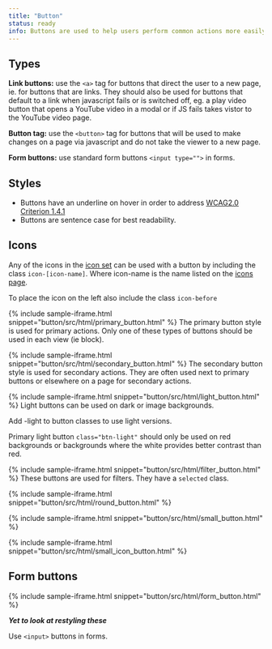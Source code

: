 ```yaml
---
title: "Button"
status: ready
info: Buttons are used to help users perform common actions more easily and direct them through a workflow.
---
```


## Types

**Link buttons:** use the `<a>` tag for buttons that direct the user to a new page, ie. for buttons that are links. They should also be used for buttons that default to a link when javascript fails or is switched off, eg. a play video button that opens a YouTube video in a modal or if JS fails takes vistor to the YouTube video page.

**Button tag:** use the `<button>` tag for buttons that will be used to make changes on a page via javascript and do not take the viewer to a new page.

**Form buttons:** use standard form buttons `<input type="">` in forms.

## Styles

- Buttons have an underline on hover in order to address [WCAG2.0 Criterion 1.4.1](https://www.w3.org/TR/UNDERSTANDING-WCAG20/visual-audio-contrast-without-color.html)
- Buttons are sentence case for best readability.

## Icons

Any of the icons in the [icon set](/foundations/icons/) can be used with a button by including the class `icon-[icon-name]`. Where icon-name is the name listed on the [icons page](/foundations/icons/).

To place the icon on the left also include the class `icon-before`


{% include sample-iframe.html snippet="button/src/html/primary_button.html" %}
The primary button style is used for primary actions. Only one of these types of buttons should be used in each view (ie block).

{% include sample-iframe.html snippet="button/src/html/secondary_button.html" %}
The secondary button style is used for secondary actions. They are often used next to primary buttons or elsewhere on a page for secondary actions.


{% include sample-iframe.html snippet="button/src/html/light_button.html" %}
Light buttons can be used on dark or image backgrounds.

Add -light to button classes to use light versions.

Primary light button `class="btn-light"` should only be used on red backgrounds or backgrounds where the white provides better contrast than red.

{% include sample-iframe.html snippet="button/src/html/filter_button.html" %}
These buttons are used for filters. They have a `selected` class.

{% include sample-iframe.html snippet="button/src/html/round_button.html" %}

{% include sample-iframe.html snippet="button/src/html/small_button.html" %}

{% include sample-iframe.html snippet="button/src/html/small_icon_button.html" %}

## Form buttons

{% include sample-iframe.html snippet="button/src/html/form_button.html" %}

**_Yet to look at restyling these_**

Use `<input>` buttons in forms.

